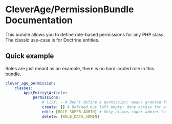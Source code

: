 CleverAge/PermissionBundle Documentation
==================================

This bundle allows you to define role-based permissions for any PHP class. The classic use-case is for Doctrine
entities.

## Quick example

Roles are just meant as an example, there is no hard-coded role in this bundle.

````yaml
clever_age_permission:
    classes:
        App\Entity\Article:
            permissions:
                # list: ~ # Don't define a permission: means granted for all
                create: [] # Defined but left empty: deny access for all
                edit: [ROLE_SUPER_ADMIN] # Only allows super admins to edit
                delete: [ROLE_DATA_ADMIN]
````
